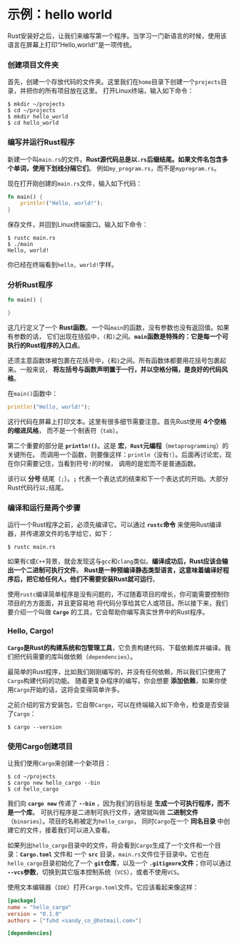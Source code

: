 示例：hello world
==================================================================
Rust安装好之后，让我们来编写第一个程序。当学习一门新语言的时候，使用该语言在屏幕上打印“Hello,world!“是一项传统。

### 创建项目文件夹
首先，创建一个存放代码的文件夹。这里我们在`home`目录下创建一个`projects`目录，并把你的所有项目放在这里。
打开Linux终端，输入如下命令：
```shell
$ mkdir ~/projects
$ cd ~/projects
$ mkdir hello_world
$ cd hello_world
```

### 编写并运行Rust程序
新建一个叫`main.rs`的文件。**Rust源代码总是以`.rs`后缀结尾。如果文件名包含多个单词，使用下划线分隔它们**。
例如`my_program.rs`，而不是`myprogram.rs`。

现在打开刚创建的`main.rs`文件，输入如下代码：
```rust
fn main() {
    println!("Hello, world!");
}
```
保存文件，并回到Linux终端窗口。输入如下命令：
```shell
$ rustc main.rs
$ ./main
Hello, world!
```
你已经在终端看到`hello, world!`字样。

### 分析Rust程序
```rust
fn main() {

}
```
这几行定义了一个 **Rust函数**。一个叫`main`的函数，没有参数也没有返回值。如果有参数的话，
它们出现在括弧中，`(`和`)`之间。**`main`函数是特殊的：它是每一个可执行的Rust程序的入口点**。

还须主意函数体被包裹在花括号中，`{`和`}`之间。所有函数体都要用花括号包裹起来。一般来说，
**将左括号与函数声明置于一行，并以空格分隔，是良好的代码风格**。

在`main()`函数中：
```rust
println!("Hello, world!");
```
这行代码在屏幕上打印文本。这里有很多细节需要注意。首先Rust使用 **4个空格的缩进风格**，
而不是一个制表符（`tab`）。

第二个重要的部分是 **`println!()`**。这是 **宏**，**`Rust`元编程**（`metaprogramming`）的关键所在。
而调用一个函数，则要像这样：`println`（没有`!`）。后面再讨论宏，现在你只需要记住，当看到符号`!`的时候，
调用的是宏而不是普通函数。

该行以 **分号** 结尾（`;`）。**`;`** 代表一个表达式的结束和下一个表达式的开始。大部分Rust代码行以`;`结尾。

### 编译和运行是两个步骤
运行一个Rust程序之前，必须先编译它。可以通过 **`rustc`命令** 来使用Rust编译器，并传递源文件的名字给它，如下：
```shell
$ rustc main.rs
```
如果有`C`或`C++`背景，就会发现这与`gcc`和`clang`类似。**编译成功后，Rust应该会输出一个二进制可执行文件**。
**Rust是一种预编译静态类型语言，这意味着编译好程序后，把它给任何人，他们不需要安装Rust就可运行**。

使用`rustc`编译简单程序是没有问题的，不过随着项目的增长，你可能需要控制你项目的方方面面，并且更容易地
将代码分享给其它人或项目。所以接下来，我们要介绍一个叫做 **`Cargo`** 的工具，它会帮助你编写真实世界中的Rust程序。

### Hello, Cargo! 
**`Cargo`是Rust的构建系统和包管理工具**，它负责构建代码、下载依赖库并编译。我们把代码需要的库叫做依赖（`dependencies`）。

最简单的Rust程序，比如我们刚刚编写的，并没有任何依赖，所以我们只使用了`Cargo`构建代码的功能。
随着更复杂程序的编写，你会想要 **添加依赖**，如果你使用`Cargo`开始的话，这将会变得简单许多。

之前介绍的官方安装包，它自带`Cargo`，可以在终端输入如下命令，检查是否安装了`Cargo`：
```shell
$ cargo --version
```

### 使用Cargo创建项目
让我们使用`Cargo`来创建一个新项目：
```shell
$ cd ~/projects
$ cargo new hello_cargo --bin
$ cd hello_cargo
```
我们向 **`cargo new`** 传递了 **`--bin`** ，因为我们的目标是 **生成一个可执行程序，而不是一个库**。
可执行程序是二进制可执行文件，通常就叫做 **二进制文件**（`binaries`）。项目的名称被定为`hello_cargo`，
同时`Cargo`在一个 **同名目录** 中创建它的文件，接着我们可以进入查看。

如果列出`hello_cargo`目录中的文件，将会看到`Cargo`生成了一个文件和一个目录：**`Cargo.toml`** 文件和
一个 **`src`** 目录，`main.rs`文件位于目录中。它也在`hello_cargo`目录初始化了一个 **`git`仓库**，以及一个
**`.gitignore`文件**；你可以通过 **`--vcs`参数**，切换到其它版本控制系统（`VCS`），或者不使用`VCS`。

使用文本编辑器（`IDE`）打开`Cargo.toml`文件。它应该看起来像这样：
```toml
[package]
name = "hello_cargo"
version = "0.1.0"
authors = ["fuhd <sandy_cn_@hotmail.com>"]

[dependencies]

```
















